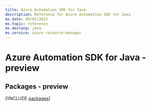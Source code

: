 ```yaml
---
title: Azure Automation SDK for Java
description: Reference for Azure Automation SDK for Java
ms.date: 09/01/2025
ms.topic: reference
ms.devlang: java
ms.service: azure-resource-manager
---
```

# Azure Automation SDK for Java - preview
## Packages - preview
[!INCLUDE [packages](automation-index.md)]